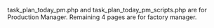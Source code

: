 task_plan_today_pm.php and task_plan_today_pm_scripts.php are for Production Manager. Remaining 4 pages are for factory manager.
